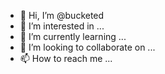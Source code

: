 - 👋 Hi, I’m @bucketed
- 👀 I’m interested in ...
- 🌱 I’m currently learning ...
- 💞️ I’m looking to collaborate on ...
- 📫 How to reach me ...

<!---
bucketed/bucketed is a ✨ special ✨ repository because its `README.md` (this file) appears on your GitHub profile.
You can click the Preview link to take a look at your changes.
--->
